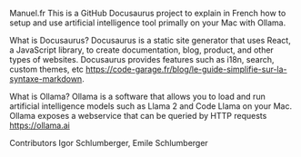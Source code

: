 Manuel.fr
This is a GitHub Docusaurus project to explain in French how to setup and use artificial intelligence tool primally on your Mac with Ollama.

What is Docusaurus?
Docusaurus is a static site generator that uses React, a JavaScript library, to create documentation, blog, product, and other types of websites. Docusaurus provides features such as i18n, search, custom themes, etc
https://code-garage.fr/blog/le-guide-simplifie-sur-la-syntaxe-markdown.

What is Ollama?
Ollama is a software that allows you to load and run artificial intelligence models such as Llama 2 and Code Llama on your Mac. Ollama exposes a webservice that can be queried by HTTP requests
https://ollama.ai

Contributors
Igor Schlumberger, Emile Schlumberger